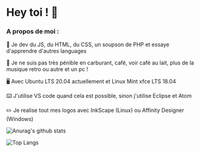 # Hey toi ! 👋

### A propos de moi :

💪 Je dev du JS, du HTML, du CSS, un soupson de PHP et essaye d'apprendre d'autres languages 

🍵 Je ne suis pas très pénible en carburant, café, voir café au lait, plus de la musique retro ou autre et un pc !

🖥️ Avec Ubuntu LTS 20.04 actuellement et Linux Mint xfce LTS 18.04

⌨️ J'utilise VS code quand cela est possible, sinon j'utilise Eclipse et Atom

✏️ Je realise tout mes logos avec InkScape (Linux) ou Affinity Designer (Windows)

![Anurag's github stats](https://github-readme-stats.vercel.app/api?username=stereo18&show_icons=true&locale=fr&count_private=true&bg_color=#ffffff,#F9F9F9)

![Top Langs](https://github-readme-stats.vercel.app/api/top-langs/?username=stereo18&layout=compact&locale=fr)
